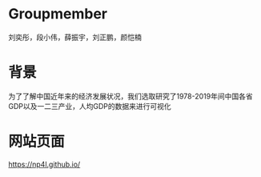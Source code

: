 # Groupmember
刘奕彤，段小伟，薛振宇，刘正鹏，颜恺楠
# 背景
为了了解中国近年来的经济发展状况，我们选取研究了1978-2019年间中国各省GDP以及一二三产业，人均GDP的数据来进行可视化
# 网站页面
https://np4l.github.io/
